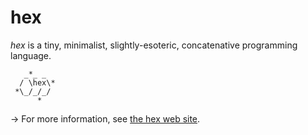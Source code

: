 # hex

_hex_ is a tiny, minimalist, slightly-esoteric, concatenative programming language.

```
   _*_ _
  / \hex\*
 *\_/_/_/
      *
```

&rarr; For more information, see [the hex web site](https://hex.2c.fyi).